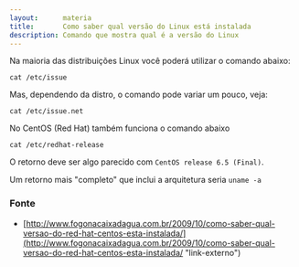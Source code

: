 ```yaml
---
layout:      materia
title:       Como saber qual versão do Linux está instalada
description: Comando que mostra qual é a versão do Linux
---
```


Na maioria das distribuições Linux você poderá utilizar o comando abaixo:

    cat /etc/issue

Mas, dependendo da distro, o comando pode variar um pouco, veja:

    cat /etc/issue.net


No CentOS (Red Hat) também funciona o comando abaixo

    cat /etc/redhat-release

O retorno deve ser algo parecido com `CentOS release 6.5 (Final)`.

Um retorno mais "completo" que inclui a arquitetura seria `uname -a`


### Fonte

- [http://www.fogonacaixadagua.com.br/2009/10/como-saber-qual-versao-do-red-hat-centos-esta-instalada/](http://www.fogonacaixadagua.com.br/2009/10/como-saber-qual-versao-do-red-hat-centos-esta-instalada/ "link-externo")
    